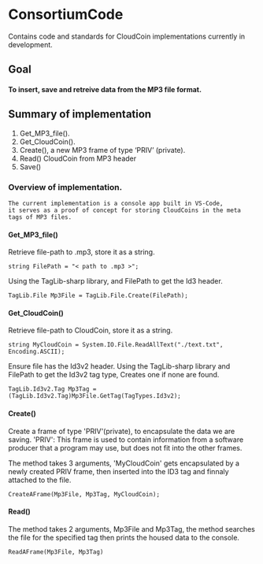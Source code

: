 # ConsortiumCode
Contains code and standards for CloudCoin implementations currently in development.


## Goal

#### To insert, save and retreive data from the MP3 file format.

## Summary of implementation

1) Get_MP3_file().
2) Get_CloudCoin().
3) Create(), a new MP3 frame of type ‘PRIV’ (private).
5) Read()  CloudCoin from MP3 header
6) Save()


### Overview of implementation.

    The current implementation is a console app built in VS-Code,
    it serves as a proof of concept for storing CloudCoins in the meta tags of MP3 files.
    
    
#### Get_MP3_file()

Retrieve file-path to .mp3, store it as a string.
```
string FilePath = "< path to .mp3 >";
```

Using the TagLib-sharp library, and FilePath to get the Id3 header.
```
TagLib.File Mp3File = TagLib.File.Create(FilePath);
```

#### Get_CloudCoin()

Retrieve file-path to CloudCoin, store it as a string.
```
string MyCloudCoin = System.IO.File.ReadAllText("./text.txt", Encoding.ASCII);
```

Ensure file has the Id3v2 header.
Using the TagLib-sharp library and FilePath to get the Id3v2 tag type, Creates one if none are found.
```
TagLib.Id3v2.Tag Mp3Tag = (TagLib.Id3v2.Tag)Mp3File.GetTag(TagTypes.Id3v2);
```

#### Create()
Create a frame of type 'PRIV'(private), to encapsulate the data we are saving.
'PRIV': This frame is used to contain information from a software producer that a program may use, but does not fit into the other frames.

The method takes 3 arguments, 'MyCloudCoin' gets encapsulated by a newly created PRIV frame, then inserted into the ID3 tag and finnaly attached to the file.
```
CreateAFrame(Mp3File, Mp3Tag, MyCloudCoin);
```


#### Read()

The method takes 2 arguments, Mp3File and Mp3Tag, the method searches the file for the specified tag then prints the housed data to the console.
```
ReadAFrame(Mp3File, Mp3Tag)
```





